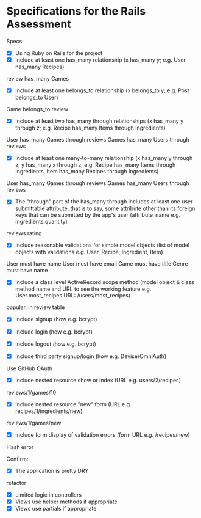 # Specifications for the Rails Assessment

Specs:
- [x] Using Ruby on Rails for the project
- [X] Include at least one has_many relationship (x has_many y; e.g. User has_many Recipes) 

review has_many Games

- [X] Include at least one belongs_to relationship (x belongs_to y; e.g. Post belongs_to User)

Game belongs_to review

- [X] Include at least two has_many through relationships (x has_many y through z; e.g. Recipe has_many Items through Ingredients)

User has_many Games through reviews
Games has_many Users through reviews

- [X] Include at least one many-to-many relationship (x has_many y through z, y has_many x through z; e.g. Recipe has_many Items through Ingredients, Item has_many Recipes through Ingredients)

User has_many Games through reviews
Games has_many Users through reviews

- [X] The "through" part of the has_many through includes at least one user submittable attribute, that is to say, some attribute other than its foreign keys that can be submitted by the app's user (attribute_name e.g. ingredients.quantity)

reviews.rating

- [X] Include reasonable validations for simple model objects (list of model objects with validations e.g. User, Recipe, Ingredient, Item)

User must have name
User must have email
Game must have title
Genre must have name

- [X] Include a class level ActiveRecord scope method (model object & class method name and URL to see the working feature e.g. User.most_recipes URL: /users/most_recipes)

popular, in review table


- [X] Include signup (how e.g. bcrypt)
- [X] Include login (how e.g. bcrypt)
- [X] Include logout (how e.g. bcrypt)


- [X] Include third party signup/login (how e.g. Devise/OmniAuth)

Use GitHub OAuth

- [X] Include nested resource show or index (URL e.g. users/2/recipes)

reviews/1/games/10

- [X] Include nested resource "new" form (URL e.g. recipes/1/ingredients/new)

reviews/1/games/new

- [X] Include form display of validation errors (form URL e.g. /recipes/new)

Flash error

Confirm:
- [X] The application is pretty DRY

refactor

- [X] Limited logic in controllers
- [X] Views use helper methods if appropriate
- [X] Views use partials if appropriate
